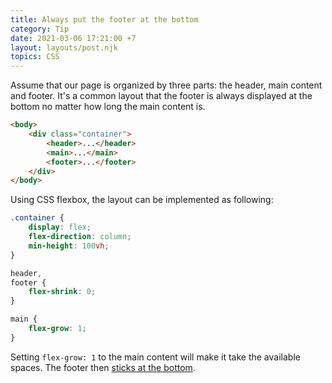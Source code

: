 ```yaml
---
title: Always put the footer at the bottom
category: Tip
date: 2021-03-06 17:21:00 +7
layout: layouts/post.njk
topics: CSS
---
```


Assume that our page is organized by three parts: the header, main content and footer. It's a common layout that the footer is always displayed at the bottom no matter how long the main content is.

```html
<body>
    <div class="container">
        <header>...</header>
        <main>...</main>
        <footer>...</footer>
    </div>
</body>
```

Using CSS flexbox, the layout can be implemented as following:

```css
.container {
    display: flex;
    flex-direction: column;
    min-height: 100vh;
}

header,
footer {
    flex-shrink: 0;
}

main {
    flex-grow: 1;
}
```

Setting `flex-grow: 1` to the main content will make it take the available spaces. The footer then [sticks at the bottom](https://csslayout.io/patterns/sticky-footer).

